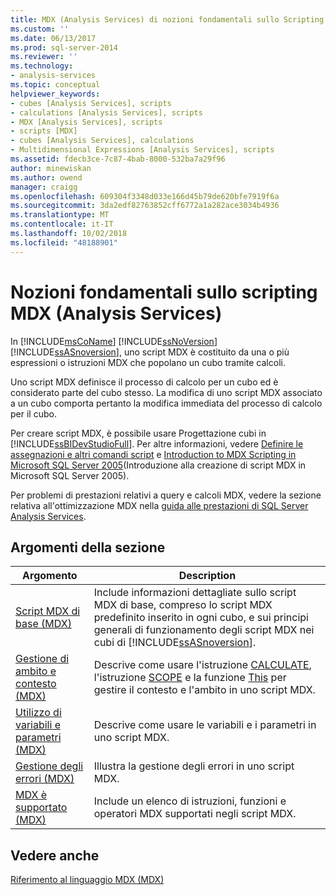 ```yaml
---
title: MDX (Analysis Services) di nozioni fondamentali sullo Scripting | Microsoft Docs
ms.custom: ''
ms.date: 06/13/2017
ms.prod: sql-server-2014
ms.reviewer: ''
ms.technology:
- analysis-services
ms.topic: conceptual
helpviewer_keywords:
- cubes [Analysis Services], scripts
- calculations [Analysis Services], scripts
- MDX [Analysis Services], scripts
- scripts [MDX]
- cubes [Analysis Services], calculations
- Multidimensional Expressions [Analysis Services], scripts
ms.assetid: fdecb3ce-7c87-4bab-8000-532ba7a29f96
author: minewiskan
ms.author: owend
manager: craigg
ms.openlocfilehash: 609304f3348d033e166d45b79de620bfe7919f6a
ms.sourcegitcommit: 3da2edf82763852cff6772a1a282ace3034b4936
ms.translationtype: MT
ms.contentlocale: it-IT
ms.lasthandoff: 10/02/2018
ms.locfileid: "48188901"
---
```

# <a name="mdx-scripting-fundamentals-analysis-services"></a>Nozioni fondamentali sullo scripting MDX (Analysis Services)
  In [!INCLUDE[msCoName](../../../includes/msconame-md.md)] [!INCLUDE[ssNoVersion](../../../includes/ssnoversion-md.md)] [!INCLUDE[ssASnoversion](../../../includes/ssasnoversion-md.md)], uno script MDX è costituito da una o più espressioni o istruzioni MDX che popolano un cubo tramite calcoli.  
  
 Uno script MDX definisce il processo di calcolo per un cubo ed è considerato parte del cubo stesso. La modifica di uno script MDX associato a un cubo comporta pertanto la modifica immediata del processo di calcolo per il cubo.  
  
 Per creare script MDX, è possibile usare Progettazione cubi in [!INCLUDE[ssBIDevStudioFull](../../../includes/ssbidevstudiofull-md.md)]. Per altre informazioni, vedere [Definire le assegnazioni e altri comandi script](../define-assignments-and-other-script-commands.md) e [Introduction to MDX Scripting in Microsoft SQL Server 2005](http://go.microsoft.com/fwlink/?LinkId=81892)(Introduzione alla creazione di script MDX in Microsoft SQL Server 2005).  
  
 Per problemi di prestazioni relativi a query e calcoli MDX, vedere la sezione relativa all'ottimizzazione MDX nella [guida alle prestazioni di SQL Server Analysis Services](http://go.microsoft.com/fwlink/p/?LinkId=399050).  
  
## <a name="in-this-section"></a>Argomenti della sezione  
  
|Argomento|Description|  
|-----------|-----------------|  
|[Script MDX di base &#40;MDX&#41;](the-basic-mdx-script-mdx.md)|Include informazioni dettagliate sullo script MDX di base, compreso lo script MDX predefinito inserito in ogni cubo, e sui principi generali di funzionamento degli script MDX nei cubi di [!INCLUDE[ssASnoversion](../../../includes/ssasnoversion-md.md)].|  
|[Gestione di ambito e contesto &#40;MDX&#41;](managing-scope-and-context-mdx.md)|Descrive come usare l'istruzione [CALCULATE](/sql/mdx/mdx-scripting-calculate), l'istruzione [SCOPE](/sql/mdx/mdx-scripting-scope) e la funzione [This](/sql/mdx/this-mdx) per gestire il contesto e l'ambito in uno script MDX.|  
|[Utilizzo di variabili e parametri &#40;MDX&#41;](using-variables-and-parameters-mdx.md)|Descrive come usare le variabili e i parametri in uno script MDX.|  
|[Gestione degli errori &#40;MDX&#41;](error-handling-mdx.md)|Illustra la gestione degli errori in uno script MDX.|  
|[MDX è supportato &#40;MDX&#41;](supported-mdx-mdx.md)|Include un elenco di istruzioni, funzioni e operatori MDX supportati negli script MDX.|  
  
## <a name="see-also"></a>Vedere anche  
 [Riferimento al linguaggio MDX &#40;MDX&#41;](/sql/mdx/mdx-language-reference-mdx)  
  
  
